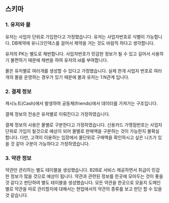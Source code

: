 <h2> 스키마 </h2>
<h3> 1. 유저와 몰 </h3>
<p>유저는 사업자 단위로 가입한다고 가정했습니다. 유저는 사업자번호로 식별이 가능합니다. DB제약에 유니크인덱스를 걸어서 제약을 거는 것도 바람직 하다고 생각합니다.</p>
<p>유저의 PK는 별도로 채번합니다. 사업자번호가 민감한 정보가 될 수 있고 길어서 사용하기 불편하기 때문에 채번을 하여 유저의 id를 부여합니다. </p>
<p>몰은 유저별로 여러개를 생성할 수 있다고 가정했습니다. 실제 한개 사업자 번호로 여러개의 몰을 운영하는 경우가 있기 때문에 몰과 유저는 1:N관계 입니다.

<h3> 2. 결제 정보 </h3>
<p>캐시노트(Cash)에서 발생하여 공동체(friends)에서 데이터를 가져가는 구조입니다. </p>
<p>결제 정보의 전송은 유저별로 이뤄진다고 가정하였습니다.</p>
<p>
결제 정보의 사용은 몰별로 구분한다고 가정하였습니다. 
신용카드 가맹점번호는 사업자 단위로 가입이 될것으로 예상이 되어 몰별로 판매액을 구분하는 것이 가능한지 불확실 합니다.
다만, 고객이 이용하는 입장에서 몰단위로 구매액을 확인하시고 싶은 니즈가 있을 것 같아 구분이 가능하다고 가정하였습니다.
</p>

<h3> 3. 약관 정보 </h3>
<p> 약관만 관리하는 별도 테이블을 생성했습니다. 
B2B로 서비스 제공하면서 취급이 민감한 정보가 많을 것으로 예상이 됩니다. 
약관과 관련된 정보를 한곳에 모아두는 것이 좋을 것 같다고 판단하여 별도 테이블을 생성했습니다.
모든 약관을 한곳으로 모을지 도메인별로 약관을 따로 관리할지에 대해서는 현업에서의 약관의 종류를 보고 판단 할 수 있을 것 같습니다.
</p>